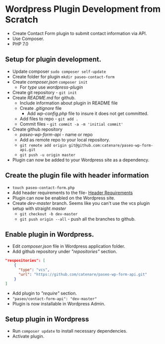 # Wordpress Plugin Development from Scratch
* Create Contact Form plugin to submit contact information via API.
* Use Composer.
* PHP 7.0
## Setup for plugin development.
* Update composer `sudo composer self-update`
* Create folder for plugin `mkdir paseo-contact-form`
* Create *composer.json* `composer init`
    * For *type* use *wordpress-plugin*
* Create git repository - `git init`
* Create *README.md* for github.
    * Include information about plugin in README file
    * Create *.gitignore* file
        * Add *wp-config.php* file to insure it does not get committed.
    * Add files to repo - `git add .`
    * Commit files - `git commit -a -m 'initial commit'`
* Create github repository
    * *paseo-wp-form-api* - name or repo
    * Add as remote repo to your local repository.
    * `git remote add origin git@github.com:catenare/paseo-wp-form-api.git`
    * `git push -u origin master`
* Plugin can now be added to your Wordpress site as a dependency.

## Create the plugin file with header information
* `touch paseo-contact-form.php`
* Add header requirements to the file-  [Header Requirements](https://developer.wordpress.org/plugins/the-basics/header-requirements/)
* Plugin can now be enabled on the Wordpress site.
* Create *dev-master* branch. Seems like you can't use the vcs plugin setup with straight *master*
    * `git checkout -b dev-master`
    * `git push origin --all` - push all the branches to github.


## Enable plugin in Wordpress.
* Edit *composer.json* file in Wordpress application folder.
* Add github repository under *"repositories"* section.
```json
"respositories": [
    {
      "type": "vcs",
      "url": "https://github.com/catenare/paseo-wp-form-api.git"
    }
]
```
* Add plugin to *"require"* section.
* `"paseo/contact-form-api": "dev-master"`
* Plugin is now installable in Wordpress Admin.

## Setup plugin in Wordpress
* Run `composer update` to install necessary dependencies.
* Activate plugin.




